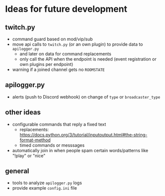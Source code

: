 # Ideas for future development

## twitch.py
- command guard based on mod/vip/sub
- move api calls to `twitch.py` (or an own plugin) to provide data to `apilogger.py`
  - and later on data for command replacements
  - only call the API when the endpoint is needed (event registration or own plugins per endpoint)
- warning if a joined channel gets no `ROOMSTATE`

## apilogger.py
- alerts (push to Discord webhook) on change of `type` or `broadcaster_type`

## other ideas
- configurable commands that reply a fixed text
  - replacements: https://docs.python.org/3/tutorial/inputoutput.html#the-string-format-method
  - timed commands or messsages
- automatically join in when people spam certain words/patterns like "!play" or "nice"

## general
- tools to analyze `apilogger.py` logs
- provide example `config.ini` file
